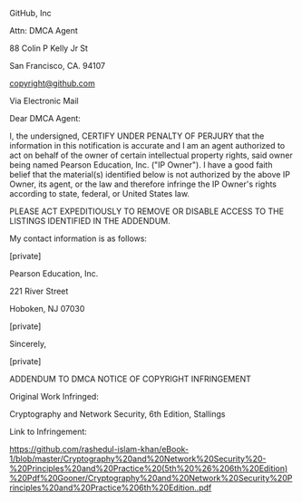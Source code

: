 GitHub, Inc     
     
Attn: DMCA Agent     
     
88 Colin P Kelly Jr St     
     
San Francisco, CA. 94107     
     
copyright@github.com      
     
      
     
      
     
Via Electronic Mail     
     
      
     
      
     
Dear DMCA Agent:     
     
      
     
I, the undersigned, CERTIFY UNDER PENALTY OF PERJURY that the information in this notification is accurate and I am an agent authorized to act on behalf of the owner of certain intellectual property rights, said owner being named Pearson Education, Inc. ("IP Owner"). I have a good faith belief that the material(s) identified below is not authorized by the above IP Owner, its agent, or the law and therefore infringe the IP Owner's rights according to state, federal, or United States law.     
     
      
     
PLEASE ACT EXPEDITIOUSLY TO REMOVE OR DISABLE ACCESS TO THE LISTINGS IDENTIFIED IN THE ADDENDUM.     
     
      
     
My contact information is as follows:     
     
      
     
[private]  
     
Pearson Education, Inc.     
     
221 River Street     
     
Hoboken, NJ 07030     
     
[private]  

     
      
     
Sincerely,     
     
      
     
[private]  
     
ADDENDUM TO DMCA NOTICE OF COPYRIGHT INFRINGEMENT     
     
      
     
Original Work Infringed:     
     
      
     
Cryptography and Network Security, 6th Edition, Stallings     
     
      
     
Link to Infringement:     
     
      
     
https://github.com/rashedul-islam-khan/eBook-1/blob/master/Cryptography%20and%20Network%20Security%20-%20Principles%20and%20Practice%20(5th%20%26%206th%20Edition)%20Pdf%20Gooner/Cryptography%20and%20Network%20Security%20Principles%20and%20Practice%206th%20Edition..pdf     
     
      
     
      
     
